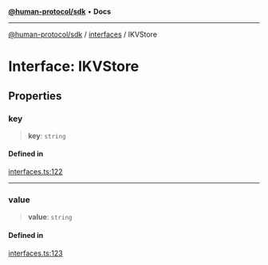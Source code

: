 [**@human-protocol/sdk**](../../README.md) • **Docs**

***

[@human-protocol/sdk](../../modules.md) / [interfaces](../README.md) / IKVStore

# Interface: IKVStore

## Properties

### key

> **key**: `string`

#### Defined in

[interfaces.ts:122](https://github.com/humanprotocol/human-protocol/blob/4a3215384185ef582e4acd06a275b32ffdf0b6ea/packages/sdk/typescript/human-protocol-sdk/src/interfaces.ts#L122)

***

### value

> **value**: `string`

#### Defined in

[interfaces.ts:123](https://github.com/humanprotocol/human-protocol/blob/4a3215384185ef582e4acd06a275b32ffdf0b6ea/packages/sdk/typescript/human-protocol-sdk/src/interfaces.ts#L123)
